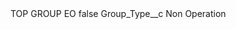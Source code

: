 <?xml version="1.0" encoding="UTF-8"?>
<CustomMetadata xmlns="http://soap.sforce.com/2006/04/metadata" xmlns:xsi="http://www.w3.org/2001/XMLSchema-instance" xmlns:xsd="http://www.w3.org/2001/XMLSchema">
    <label>TOP GROUP EO</label>
    <protected>false</protected>
    <values>
        <field>Group_Type__c</field>
        <value xsi:type="xsd:string">Non Operation</value>
    </values>
</CustomMetadata>
